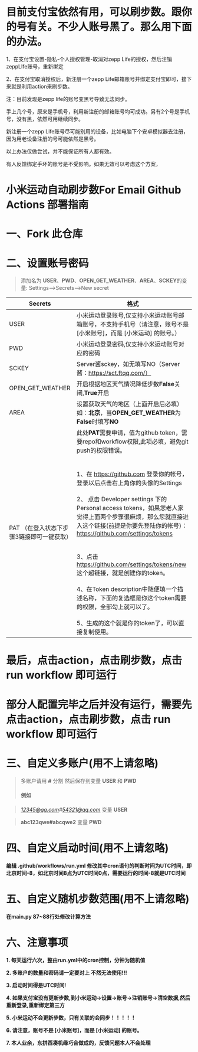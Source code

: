 # 目前支付宝依然有用，可以刷步数。跟你的号有关。不少人账号黑了。那么用下面的办法。

1、在支付宝设置-隐私-个人授权管理-取消对zepp Life的授权，然后注销zeppLIfe账号，重新绑定

2、在支付宝取消授权后，新注册一个zepp Life邮箱账号并绑定支付宝即可，接下来就是利用action来刷步数。

注：目前发现是zepp life的账号变黑号导致无法同步。

手上几个号，原来是手机号，利用新注册的邮箱账号均可成功。另有2个号是手机号，没有黑，依然可用继续同步。

新注册一个zepp Life账号尽可能别用的设备，比如电脑下个安卓模拟器去注册，因为用老设备注册的号可能依然是黑号。

以上办法仅做尝试，并不能保证所有人都有效。

有人反馈绑定手环的账号是不受影响。如果无效可以考虑这个方案，


# 小米运动自动刷步数For Email    Github Actions 部署指南

# 一、Fork 此仓库

# 二、设置账号密码
> 添加名为  **USER**、**PWD**、**OPEN_GET_WEATHER**、**AREA**、**SCKEY**的变量: Settings-->Secrets-->New secret  

| Secrets |  格式  |
| -------- | ----- |
| USER |   小米运动登录账号,仅支持小米运动账号邮箱账号，不支持手机号（请注意，账号不是 [小米账号]，而是 [小米运动] 的账号。）|
| PWD |   小米运动登录密码,仅支持小米运动账号对应的密码|
|SCKEY|Server酱sckey，如无填写NO（Server酱：https://sct.ftqq.com/）|
| OPEN_GET_WEATHER|   开启根据地区天气情况降低步数**False**关闭,**True**开启|
| AREA |   设置获取天气的地区（上面开启后必填）如：**北京**，当**OPEN_GET_WEATHER**为**False**时填写**NO**|
| PAT （在登入状态下步骤3链接即可一键获取）|此处**PAT**需要申请，值为github token，需要repo和workflow权限,此项必填，避免git push的权限错误。<br><br><br>1、在 https://github.com 登录你的帐号，登录以后点击右上角你的头像的Settings<br><br>2、 点击 Developer settings 下的 Personal access tokens，如果您老人家觉得上面两个步骤很麻烦，那么您就直接进入这个链接(前提是你要先登陆你的帐号)：https://github.com/settings/tokens<br><br><br>3、点击 https://github.com/settings/tokens/new 这个超链接，就是创建你的token。<br><br>4、在Token description中随便填一个描述名称，下面的复选框是你这个token需要的权限，全部勾上就可以了。<br><br>5、生成的这个就是你的token了，可以直接复制使用。|<br>

# 最后，点击action，点击刷步数，点击 run workflow 即可运行

# 部分人配置完毕之后并没有运行，需要先点击action，点击刷步数，点击 run workflow 即可运行


# 三、自定义多账户(用不上请忽略)

>多账户请用 **#** 分割 然后保存到变量 **USER** 和 **PWD**
>
>#### 例如

>*12345@qq.com#54321@qq.com* 变量 **USER**

>**abc123qwe#abcqwe2** 变量 **PWD**

# 四、自定义启动时间(用不上请忽略)

**编辑 .github/workflows/run.yml 修改其中cron语句的判断时间为UTC时间，即北京时间-8，如北京时间8点为UTC时间0点，需要运行的时间-8就是UTC时间**

# 五、自定义随机步数范围(用不上请忽略)

**在main.py 87~88行处修改计算方法**


# 六、注意事项

**1. 每天运行六次，整由run.yml中的cron控制，分钟为随机值**

**2. 多账户的数量和密码请一定要对上 不然无法使用!!!**

**3. 启动时间得是UTC时间!**

**4. 如果支付宝没有更新步数,到小米运动->设置->账号->注销账号->清空数据,然后重新登录,重新绑定第三方**

**5. 小米运动不会更新步数，只有关联的会同步！！！！！**

**6. 请注意，账号不是 [小米账号]，而是 [小米运动] 的账号。**

**7. 本人业余，东拼西凑机缘巧合做成的，反馈问题本人不会处理**


